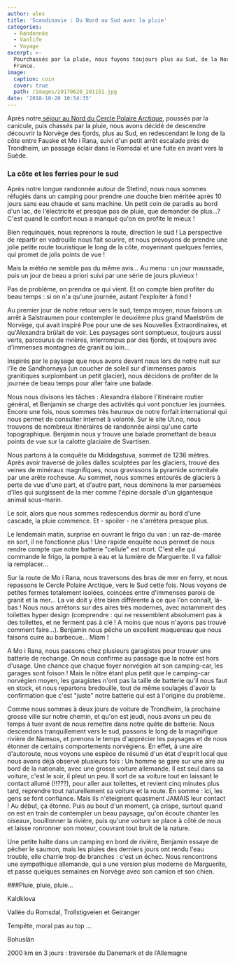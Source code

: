 ```yaml
---
author: alex
title: 'Scandinavie : Du Nord au Sud avec la pluie'
categories:
  - Randonnée
  - Vanlife
  - Voyage
excerpt: >-
  Pourchassés par la pluie, nous fuyons toujours plus au Sud, de la Norvège à la
  France.
image:
  caption: coin
  cover: true
  path: /images/20170620_201151.jpg
date: '2018-10-20 10:54:35'
---
```

Après notre[ séjour au Nord du Cercle Polaire Arctique](https://www.cabris-explorateurs.com/escalade/randonn%C3%A9e/vanlife/voyage/lofoten-et-stetind/), poussés par la canicule, puis chassés par la pluie, nous avons décidé de descendre découvrir la Norvège des fjords, plus au Sud, en redescendant le long de la côte entre Fauske et Mo i Rana, suivi d'un petit arrêt escalade près de Trondheim, un passage éclair dans le Romsdal et une fuite en avant vers la Suède. 

### La côte et les ferries pour le sud

Après notre longue randonnée autour de Stetind, nous nous sommes réfugiés dans un camping pour prendre une douche bien méritée après 10 jours sans eau chaude et sans machine. Un petit coin de paradis au bord d'un lac, de l'électricité et presque pas de pluie, que demander de plus...? C'est quand le confort nous a manqué qu'on en profite le mieux ! 

Bien requinqués, nous reprenons la route, direction le sud ! La perspective de repartir en vadrouille nous fait sourire, et nous prévoyons de prendre une jolie petite route touristique le long de la côte, moyennant quelques ferries, qui promet de jolis points de vue ! 

Mais la météo ne semble pas du même avis... Au menu : un jour maussade, puis un jour de beau a priori suivi par une série de jours pluvieux ! 

Pas de problème, on prendra ce qui vient. Et on compte bien profiter du beau temps : si on n'a qu'une journée, autant l'exploiter à fond ! 

Au premier jour de notre retour vers le sud, temps moyen, nous faisons un arrêt à Salstraumen pour contempler le deuxième plus grand Maelström de Norvège, qui avait inspiré Poe pour une de ses Nouvelles Extraordinaires, et qu'Alexandra brûlait de voir. Les paysages sont somptueux, toujours aussi verts, parcourus de rivières, interrompus par des fjords, et toujours avec d'immenses montagnes de granit au loin... 

Inspirés par le paysage que nous avons devant nous lors de notre nuit sur l'île de Sandhornøya (un coucher de soleil sur d'immenses parois granitiques surplombant un petit glacier), nous décidons de profiter de la journée de beau temps pour aller faire une balade. 

Nous nous divisons les tâches : Alexandra élabore l'itinéraire routier général, et Benjamin se charge des activités qui vont ponctuer les journées. Encore une fois, nous sommes très heureux de notre forfait international qui nous permet de consulter internet à volonté. Sur le site Ut.no, nous trouvons de nombreux itinéraires de randonnée ainsi qu'une carte topographique. Benjamin nous y trouve une balade promettant de beaux points de vue sur la calotte glaciaire de Svartisen. 

Nous partons à la conquête du Middagstuva, sommet de 1236 mètres. Après avoir traversé de jolies dalles sculptées par les glaciers, trouvé des veines de minéraux magnifiques, nous gravissons la pyramide sommitale par une arête rocheuse. Au sommet, nous sommes entourés de glaciers à perte de vue d'une part, et d'autre part, nous dominons la mer parsemées d'îles qui surgissent de la mer comme l'épine dorsale d'un gigantesque animal sous-marin. 

Le soir, alors que nous sommes redescendus dormir au bord d'une cascade, la pluie commence. Et - spoiler  - ne s'arrêtera presque plus. 

Le lendemain matin, surprise en ouvrant le frigo du van : un raz-de-marée en sort, il ne fonctionne plus ! Une rapide enquête nous permet de nous rendre compte que notre batterie "cellule" est mort. C'est elle qui commande le frigo, la pompe à eau et la lumière de Marguerite. Il va falloir la remplacer... 

Sur la route de Mo i Rana, nous traversons des bras de mer en ferry, et nous repassons le Cercle Polaire Arctique, vers le Sud cette fois. Nous voyons de petites fermes totalement isolées, coincées entre d'immenses parois de granit et la mer... La vie doit y être bien différente à ce que l'on connaît, là-bas ! Nous nous arrêtons sur des aires très modernes, avec notamment des toilettes hyper design (comprendre : qui ne ressemblent absolument pas à des toilettes, et ne ferment pas à clé ! A moins que nous n'ayons pas trouvé comment faire...). Benjamin nous pêche un excellent maquereau que nous faisons cuire au barbecue... Miam ! 

A Mo i Rana, nous passons chez plusieurs garagistes pour trouver une batterie de rechange. On nous confirme au passage que la notre est hors d'usage. Une chance que chaque foyer norvégien ait son camping-car, les garages sont foison ! Mais le nôtre étant plus petit que le camping-car norvégien moyen, les garagistes n'ont pas la taille de batterie qu'il nous faut en stock, et nous repartons bredouille, tout de même soulagés d'avoir la confirmation que c'est "juste" notre batterie qui est à l'origine du problème. 

Comme nous sommes à deux jours de voiture de Trondheim, la prochaine grosse ville sur notre chemin, et qu'on est jeudi, nous avons un peu de temps à tuer avant de nous remettre dans notre quête de batterie. Nous descendons tranquillement vers le sud, passons le long de la magnifique rivière de Namsos, et prenons le temps d'apprécier les paysages et de nous étonner de certains comportements norvégiens. En effet, à une aire d'autoroute, nous voyons une espèce de résumé d'un état d'esprit local que nous avons déjà observé plusieurs fois : Un homme se gare sur une aire au bord de la nationale, avec une grosse voiture allemande. Il est seul dans sa voiture, c'est le soir, il pleut un peu. Il sort de sa voiture tout en laissant le contact allumé (!!???), pour aller aux toilettes, et revient cinq minutes plus tard, reprendre tout naturellement sa voiture et la route. En somme : ici, les gens se font confiance. Mais ils n'éteignent quasiment JAMAIS leur contact ! Au début, ça étonne. Puis au bout d'un moment, ça crispe, surtout quand on est en train de contempler un beau paysage, qu'on écoute chanter les oiseaux, bouillonner la rivière, puis qu'une voiture se place à côté de nous et laisse ronronner son moteur, couvrant tout bruit de la nature. 

Une petite halte dans un camping en bord de rivière, Benjamin essaye de pêcher le saumon, mais les pluies des derniers jours ont rendu l'eau trouble, elle charrie trop de branches : c'est un échec. Nous rencontrons une sympathique allemande, qui a une version plus moderne de Marguerite, et passe quelques semaines en Norvège avec son camion et son chien. 

###Pluie, pluie, pluie... 

Kaldklova

Vallée du Romsdal, Trollstigveien et Geiranger

Tempête, moral pas au top …

Bohuslän

2000 km en 3 jours : traversée du Danemark et de l’Allemagne

